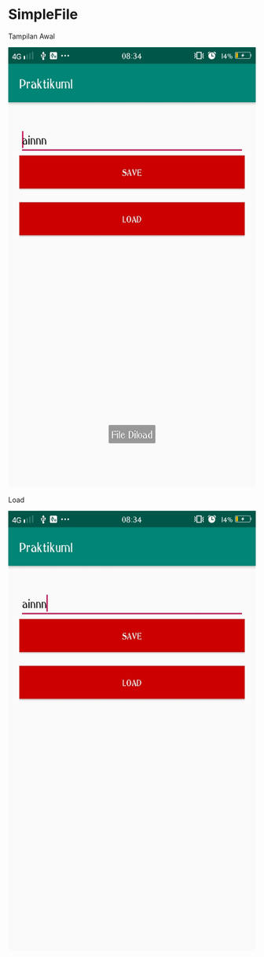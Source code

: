 # SimpleFile

Tampilan Awal

![alt text](https://github.com/NurulAin1/SimpleFile/blob/master/1.jpeg)

Load

![alt text](https://github.com/NurulAin1/SimpleFile/blob/master/2.jpeg)
